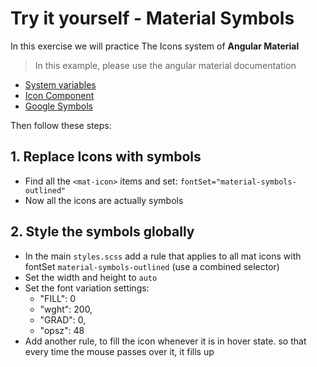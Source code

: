 # Try it yourself - Material Symbols
In this exercise we will practice The Icons system of **Angular Material**

> In this example, please use the angular material documentation 
* [System variables](https://material.angular.io/guide/system-variables)
* [Icon Component](https://material.angular.io/components/icon/overview)
* [Google Symbols](https://fonts.google.com/icons?icon.size=59&icon.color=%23e3e3e3&icon.set=Material+Symbols)

Then follow these steps: 

## 1. Replace Icons with symbols
- Find all the `<mat-icon>` items and set: `fontSet="material-symbols-outlined"`
- Now all the icons are actually symbols


## 2. Style the symbols globally
- In the main `styles.scss` add a rule that applies to all mat icons with fontSet `material-symbols-outlined` (use a combined selector)
- Set the width and height to `auto`
- Set the font variation settings:
  - "FILL": 0
  - "wght": 200, 
  - "GRAD": 0, 
  - "opsz": 48
- Add another rule, to fill the icon whenever it is in hover state. so that every time the mouse passes over it, it fills up

